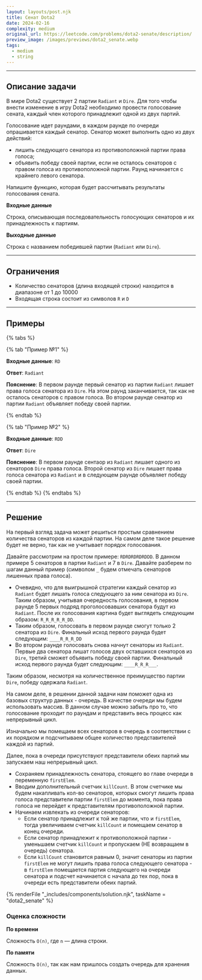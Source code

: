 ```yaml
---
layout: layouts/post.njk
title: Сенат Dota2
date: 2024-02-16
complexity: medium
original_url: https://leetcode.com/problems/dota2-senate/description/
preview_image: /images/previews/dota2_senate.webp
tags:
  - medium
  - string
---
```

---

## Описание задачи

В мире Dota2 существует 2 партии `Radiant` и `Dire`.
Для того чтобы внести изменение в игру Dota2 необходимо провести голосование сената, каждый член которого принадлежит одной из двух партий.

Голосование идет раундами, в каждом раунде по очереди опрашивается каждый сенатор.
Сенатор может выполнить одно из двух действий:
- лишить следующего сенатора из противоположной партии права голоса;
- объявить победу своей партии, если не осталось сенаторов с правом голоса из противоположной партии.
Раунд начинается с крайнего левого сенатора.

Напишите функцию, которая будет рассчитывать результаты голосования сената.


**Входные данные**

Строка, описывающая последовательность голосующих сенаторов и их принадлежность к партиям.

**Выходные данные**

Строка с названием победившей партии (`Radiant` или `Dire`).

---

## Ограничения

- Количество сенаторов (длина входящей строки) находится в диапазоне от 1 до 10000
- Входящая строка состоит из символов `R` и `D`

---

## Примеры

{% tabs %}

{% tab "Пример №1" %}

**Входные данные**: `RD`

**Ответ**: `Radiant`

**Пояснение**: В первом раунде первый сенатор из партии `Radiant` лишает права голоса сенатора из `Dire`.
На этом раунд заканчивается, так как не осталось сенаторов с правом голоса.
Во втором раунде сенатор из партии `Radiant` объявляет победу своей партии.

{% endtab %}

{% tab "Пример №2" %}

**Входные данные**: `RDD`

**Ответ**: `Dire`

**Пояснение**: В первом раунде сентаор из `Radiant` лишает одного из сенаторов `Dire` права голоса.
Второй сенатор из `Dire` лишает права голоса сенатора из `Radiant` и в следующем раунде объявляет победу своей партии.

{% endtab %}
{% endtabs %}

---

## Решение

На первый взгляд задача может решиться простым сравнением количества сенаторов из каждой партии.
На самом деле такое решение будет не верно, так как не учитывает порядок голосования.

Давайте рассмотрим на простом примере: `RDRDRDRDRDDD`.
В данном примере 5 сенаторов в партии `Radiant` и 7 в `Dire`. 
Давайте разберем по шагам данный пример (символом `_` будем отмечать сенаторов лишенных права голоса).

- Очевидно, что для выигрышной стратегии каждый сенатор из `Radiant` будет лишать голоса следующего за ним сенатора из `Dire`.
Таким образом, учитывая очередность голосования, в первом раунде 5 первых подряд проголосовавших сенатора будут из `Radiant`.
После их голосования картина будет выглядеть следующим образом: `R_R_R_R_R_DD`.
- Таким образом, голосовать в первом раунде смогут только 2 сенатора из `Dire`.
Финальный исход первого раунда будет следующим: `____R_R_R_DD`
- Во втором раунде голосовать снова начнут сенаторы из `Radiant`.
Первые два сенатора лишат голосов двух оставшихся сенаторов из `Dire`, третий сможет объявить победу своей партии.
Финальный исход первого раунда будет следующим: `____R_R_R___`.

Таким образом, несмотря на количественное преимущество партии `Dire`, победу одержала `Radiant`.

На самом деле, в решении данной задачи нам поможет одна из базовых структур данных - очередь.
В качестве очереди мы будем использовать массив.
В данном случае можно забыть про то, что голосование проходит по раундам и представить весь процесс как непрерывный цикл.

Изначально мы помещаем всех сенаторов в очередь в соответствии с их порядком и подсчитываем общее количество представителей каждой из партий.

Далее, пока в очереди присутствуют представители обеих партий мы запускаем наш непрерывный цикл.
- Сохраняем принадлежность сенатора, стоящего во главе очереди в переменную `firstElem`.
- Вводим дополнительный счетчик `killCount`.
В этом счетчике мы будем накапливать кол-во сенаторов, которых смогут лишить права голоса представители партии `firstElem` до момента, пока права голоса не перейдет к представителям противоположной партии. 
- Начинаем извлекать из очереди сенаторов:
  - Если сенатор принадлежит к той же партии, что и `firstElem`, тогда увеличиваем счетчик `killCount` и помещаем сенатор в конец очереди.
  - Если сенатор принадлежит к противоположной партии - уменьшаем счетчик `killCount` и пропускаем (НЕ возвращаем в очередь) сенатора.
  - Если `killCount` становится равным 0, значит сенаторы из партии `firstElem` не могут лишить права голоса следующего сенатора - в `firstElem` помещается партия следующего на очереди сенатора и подсчет начинается с начала до тех пор, пока в очереди есть представители обеих партий.

{% renderFile "_includes/components/solution.njk", taskName = "dota2_senate" %}

### Оценка сложности

**По времени**

Сложность `O(n)`, где `n` — длина строки.

**По памяти**

Сложность `O(n)`, так как нам пришлось создать очередь для хранения данных.
